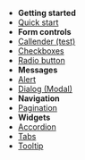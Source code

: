 - **Getting started**
 - [Quick start](docs/quickstart.md)
- **Form controls**
 - [Callender (test)](/custom-elements-docs/Form-Callender)
 - [Checkboxes](/custom-elements-docs/Form-Checkboxes.md)
 - [Radio button](/custom-elements-docs/Form-Radio-buttons.md)   
- **Messages**
 - [Alert](/custom-elements-docs/Message-Alert.md)
 - [Dialog (Modal)](/custom-elements-docs/Message-Dialog-Modal.md)
- **Navigation**
 - [Pagination](/custom-elements-docs/Navigation-Pagination.md) 
- **Widgets**
 - [Accordion](/custom-elements-docs/Widget-Accordions.md)
 - [Tabs](/custom-elements-docs/Widget-Tabs.md)
 - [Tooltip](/custom-elements-docs/Widget-Tooltip.md)
